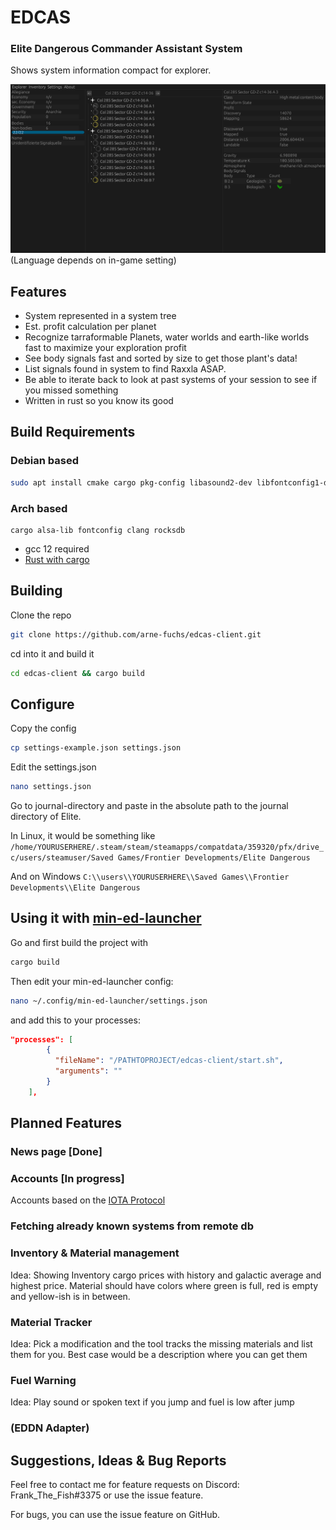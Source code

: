 # EDCAS
### Elite Dangerous Commander Assistant System

Shows system information compact for explorer.

![Screenshot of explorer panel](graphics/screenshots/explorer-screenshot.jpg "Explorer Panel")
(Language depends on in-game setting)

## Features

* System represented in a system tree
* Est. profit calculation per planet
* Recognize tarraformable Planets, water worlds and earth-like worlds fast to maximize your exploration profit
* See body signals fast and sorted by size to get those plant's data!
* List signals found in system to find Raxxla ASAP.
* Be able to iterate back to look at past systems of your session to see if you missed something
* Written in rust so you know its good

## Build Requirements


### Debian based
```bash
sudo apt install cmake cargo pkg-config libasound2-dev libfontconfig1-dev libclang-dev git
```
### Arch based
``` 
cargo alsa-lib fontconfig clang rocksdb
```

* gcc 12 required
* <a href=https://www.rust-lang.org/tools/install >Rust with cargo</a>


## Building

Clone the repo

```bash
git clone https://github.com/arne-fuchs/edcas-client.git
```

cd into it and build it

```bash
cd edcas-client && cargo build
```

## Configure

Copy the config

```bash
cp settings-example.json settings.json
```

Edit the settings.json

```bash
nano settings.json
```

Go to journal-directory and paste in the absolute path to the journal directory of Elite.

In Linux, it would be something like
```/home/YOURUSERHERE/.steam/steam/steamapps/compatdata/359320/pfx/drive_c/users/steamuser/Saved Games/Frontier Developments/Elite Dangerous```

And on Windows
```C:\\users\\YOURUSERHERE\\Saved Games\\Frontier Developments\\Elite Dangerous```

## Using it with <a href=https://github.com/rfvgyhn/min-ed-launcher>min-ed-launcher</a>

Go and first build the project with
```bash
cargo build
```

Then edit your min-ed-launcher config:

```bash
nano ~/.config/min-ed-launcher/settings.json
```

and add this to your processes:

```json
"processes": [
        {
          "fileName": "/PATHTOPROJECT/edcas-client/start.sh",
          "arguments": ""
        }
    ],
```

## Planned Features

### News page [Done]
### Accounts [In progress]
Accounts based on the <a href=https://www.iota.org/ >IOTA Protocol<a/>
### Fetching already known systems from remote db
### Inventory & Material management
Idea: Showing Inventory cargo prices with history and galactic average and highest price.
Material should have colors where green is full, red is empty and yellow-ish is in between.
### Material Tracker
Idea: Pick a modification and the tool tracks the missing materials and list them for you.
Best case would be a description where you can get them
### Fuel Warning
Idea: Play sound or spoken text if you jump and fuel is low after jump
### (EDDN Adapter)


## Suggestions, Ideas & Bug Reports
Feel free to contact me for feature requests on Discord: Frank_The_Fish#3375 or use the issue feature.

For bugs, you can use the issue feature on GitHub.
